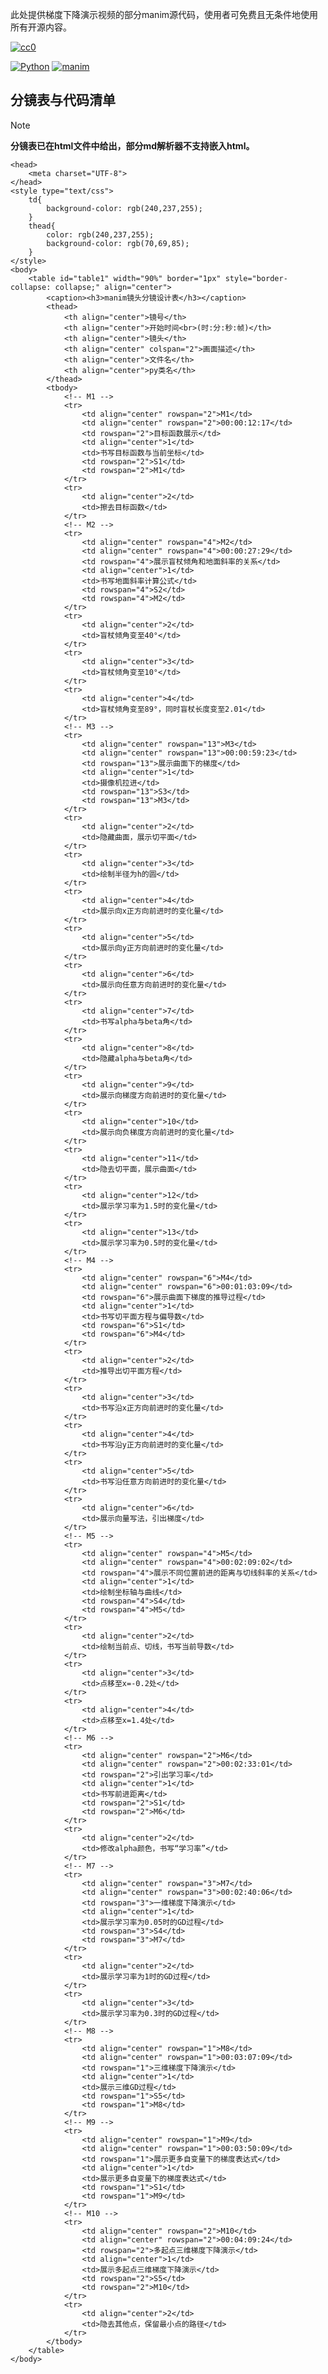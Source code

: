 此处提供梯度下降演示视频的部分manim源代码，使用者可免费且无条件地使用所有开源内容。

[![cc0][cc0-image]][cc0]

[cc0]: https://creativecommons.org/public-domain/cc0/
[cc0-image]: https://licensebuttons.net/p/zero/1.0/88x31.png

[![Python](https://camo.githubusercontent.com/36a52016e02020b1b2b3a4b07812957a13bf404e03a8793f1793415a6a40be22/68747470733a2f2f696d672e736869656c64732e696f2f62616467652f707974686f6e2d76332e31312d677265656e2e7376673f7374796c653d666c6174)](https://www.python.org/) [![manim](https://camo.githubusercontent.com/5d142d7c8431408522b6a907e828d11de85f9ff8e0d679b134dc5e3af1319886/68747470733a2f2f696d672e736869656c64732e696f2f62616467652f6d616e696d2d76302e31382e302d677265656e2e7376673f7374796c653d666c6174)](https://github.com/3b1b/manim)



## 分镜表与代码清单

> [!NOTE]
>
> **分镜表已在html文件中给出，部分md解析器不支持嵌入html。**

<!DOCTYPE html>
    <head>
        <meta charset="UTF-8">
    </head>
    <style type="text/css">
        td{
            background-color: rgb(240,237,255);
        }
        thead{
            color: rgb(240,237,255);
            background-color: rgb(70,69,85);
        }
    </style>
    <body>
        <table id="table1" width="90%" border="1px" style="border-collapse: collapse;" align="center">
            <caption><h3>manim镜头分镜设计表</h3></caption>
            <thead>
                <th align="center">镜号</th>
                <th align="center">开始时间<br>(时:分:秒:帧)</th>
                <th align="center">镜头</th>
                <th align="center" colspan="2">画面描述</th>
                <th align="center">文件名</th>
                <th align="center">py类名</th>
            </thead>
            <tbody>
                <!-- M1 -->
                <tr>
                    <td align="center" rowspan="2">M1</td>
                    <td align="center" rowspan="2">00:00:12:17</td>
                    <td rowspan="2">目标函数展示</td>
                    <td align="center">1</td>
                    <td>书写目标函数与当前坐标</td>
                    <td rowspan="2">S1</td>
                    <td rowspan="2">M1</td>
                </tr>
                <tr>
                    <td align="center">2</td>
                    <td>擦去目标函数</td>
                </tr>
                <!-- M2 -->
                <tr>
                    <td align="center" rowspan="4">M2</td>
                    <td align="center" rowspan="4">00:00:27:29</td>
                    <td rowspan="4">展示盲杖倾角和地面斜率的关系</td>
                    <td align="center">1</td>
                    <td>书写地面斜率计算公式</td>
                    <td rowspan="4">S2</td>
                    <td rowspan="4">M2</td>
                </tr>
                <tr>
                    <td align="center">2</td>
                    <td>盲杖倾角变至40°</td>
                </tr>
                <tr>
                    <td align="center">3</td>
                    <td>盲杖倾角变至10°</td>
                </tr>
                <tr>
                    <td align="center">4</td>
                    <td>盲杖倾角变至89°，同时盲杖长度变至2.01</td>
                </tr>
                <!-- M3 -->
                <tr>
                    <td align="center" rowspan="13">M3</td>
                    <td align="center" rowspan="13">00:00:59:23</td>
                    <td rowspan="13">展示曲面下的梯度</td>
                    <td align="center">1</td>
                    <td>摄像机拉进</td>
                    <td rowspan="13">S3</td>
                    <td rowspan="13">M3</td>
                </tr>
                <tr>
                    <td align="center">2</td>
                    <td>隐藏曲面，展示切平面</td>
                </tr>
                <tr>
                    <td align="center">3</td>
                    <td>绘制半径为h的圆</td>
                </tr>
                <tr>
                    <td align="center">4</td>
                    <td>展示向x正方向前进时的变化量</td>
                </tr>
                <tr>
                    <td align="center">5</td>
                    <td>展示向y正方向前进时的变化量</td>
                </tr>
                <tr>
                    <td align="center">6</td>
                    <td>展示向任意方向前进时的变化量</td>
                </tr>
                <tr>
                    <td align="center">7</td>
                    <td>书写alpha与beta角</td>
                </tr>
                <tr>
                    <td align="center">8</td>
                    <td>隐藏alpha与beta角</td>
                </tr>
                <tr>
                    <td align="center">9</td>
                    <td>展示向梯度方向前进时的变化量</td>
                </tr>
                <tr>
                    <td align="center">10</td>
                    <td>展示向负梯度方向前进时的变化量</td>
                </tr>
                <tr>
                    <td align="center">11</td>
                    <td>隐去切平面，展示曲面</td>
                </tr>
                <tr>
                    <td align="center">12</td>
                    <td>展示学习率为1.5时的变化量</td>
                </tr>
                <tr>
                    <td align="center">13</td>
                    <td>展示学习率为0.5时的变化量</td>
                </tr>
                <!-- M4 -->
                <tr>
                    <td align="center" rowspan="6">M4</td>
                    <td align="center" rowspan="6">00:01:03:09</td>
                    <td rowspan="6">展示曲面下梯度的推导过程</td>
                    <td align="center">1</td>
                    <td>书写切平面方程与偏导数</td>
                    <td rowspan="6">S1</td>
                    <td rowspan="6">M4</td>
                </tr>
                <tr>
                    <td align="center">2</td>
                    <td>推导出切平面方程</td>
                </tr>
                <tr>
                    <td align="center">3</td>
                    <td>书写沿x正方向前进时的变化量</td>
                </tr>
                <tr>
                    <td align="center">4</td>
                    <td>书写沿y正方向前进时的变化量</td>
                </tr>
                <tr>
                    <td align="center">5</td>
                    <td>书写沿任意方向前进时的变化量</td>
                </tr>
                <tr>
                    <td align="center">6</td>
                    <td>展示向量写法，引出梯度</td>
                </tr>
                <!-- M5 -->
                <tr>
                    <td align="center" rowspan="4">M5</td>
                    <td align="center" rowspan="4">00:02:09:02</td>
                    <td rowspan="4">展示不同位置前进的距离与切线斜率的关系</td>
                    <td align="center">1</td>
                    <td>绘制坐标轴与曲线</td>
                    <td rowspan="4">S4</td>
                    <td rowspan="4">M5</td>
                </tr>
                <tr>
                    <td align="center">2</td>
                    <td>绘制当前点、切线，书写当前导数</td>
                </tr>
                <tr>
                    <td align="center">3</td>
                    <td>点移至x=-0.2处</td>
                </tr>
                <tr>
                    <td align="center">4</td>
                    <td>点移至x=1.4处</td>
                </tr>
                <!-- M6 -->
                <tr>
                    <td align="center" rowspan="2">M6</td>
                    <td align="center" rowspan="2">00:02:33:01</td>
                    <td rowspan="2">引出学习率</td>
                    <td align="center">1</td>
                    <td>书写前进距离</td>
                    <td rowspan="2">S1</td>
                    <td rowspan="2">M6</td>
                </tr>
                <tr>
                    <td align="center">2</td>
                    <td>修改alpha颜色，书写“学习率”</td>
                </tr>
                <!-- M7 -->
                <tr>
                    <td align="center" rowspan="3">M7</td>
                    <td align="center" rowspan="3">00:02:40:06</td>
                    <td rowspan="3">一维梯度下降演示</td>
                    <td align="center">1</td>
                    <td>展示学习率为0.05时的GD过程</td>
                    <td rowspan="3">S4</td>
                    <td rowspan="3">M7</td>
                </tr>
                <tr>
                    <td align="center">2</td>
                    <td>展示学习率为1时的GD过程</td>
                </tr>
                <tr>
                    <td align="center">3</td>
                    <td>展示学习率为0.3时的GD过程</td>
                </tr>
                <!-- M8 -->
                <tr>
                    <td align="center" rowspan="1">M8</td>
                    <td align="center" rowspan="1">00:03:07:09</td>
                    <td rowspan="1">三维梯度下降演示</td>
                    <td align="center">1</td>
                    <td>展示三维GD过程</td>
                    <td rowspan="1">S5</td>
                    <td rowspan="1">M8</td>
                </tr>
                <!-- M9 -->
                <tr>
                    <td align="center" rowspan="1">M9</td>
                    <td align="center" rowspan="1">00:03:50:09</td>
                    <td rowspan="1">展示更多自变量下的梯度表达式</td>
                    <td align="center">1</td>
                    <td>展示更多自变量下的梯度表达式</td>
                    <td rowspan="1">S1</td>
                    <td rowspan="1">M9</td>
                </tr>
                <!-- M10 -->
                <tr>
                    <td align="center" rowspan="2">M10</td>
                    <td align="center" rowspan="2">00:04:09:24</td>
                    <td rowspan="2">多起点三维梯度下降演示</td>
                    <td align="center">1</td>
                    <td>展示多起点三维梯度下降演示</td>
                    <td rowspan="2">S5</td>
                    <td rowspan="2">M10</td>
                </tr>
                <tr>
                    <td align="center">2</td>
                    <td>隐去其他点，保留最小点的路径</td>
                </tr>
            </tbody>
        </table>
    </body>

